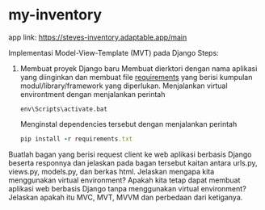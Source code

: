 # my-inventory
app link: https://steves-inventory.adaptable.app/main

Implementasi Model-View-Template (MVT) pada Django
Steps:
1.  Membuat proyek Django baru
    Membuat dierktori dengan nama aplikasi yang diinginkan dan membuat file [requirements](/requirements.txt) yang berisi kumpulan modul/library/framework yang diperlukan.
    Menjalankan virtual environtment dengan menjalankan perintah
    ```
    env\Scripts\activate.bat
    ```
    Menginstal dependencies tersebut dengan menjalankan perintah
    ```ruby
    pip install -r requirements.txt
    ```
    





Buatlah bagan yang berisi request client ke web aplikasi berbasis Django beserta responnya dan jelaskan pada bagan tersebut kaitan antara urls.py, views.py, models.py, dan berkas html.
Jelaskan mengapa kita menggunakan virtual environment? Apakah kita tetap dapat membuat aplikasi web berbasis Django tanpa menggunakan virtual environment?
Jelaskan apakah itu MVC, MVT, MVVM dan perbedaan dari ketiganya.